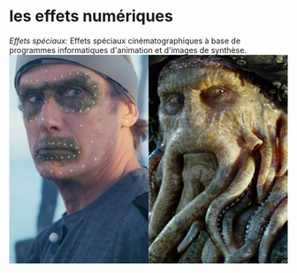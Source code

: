 # les effets numériques

*Effets spéciaux:*
Effets spéciaux cinématographiques à base de programmes informatiques d'animation et d'images de synthèse.
![pirate](media/pirate.png)
